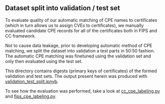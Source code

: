 ## Dataset split into validation / test set

To evaluate quality of our automatic matching of CPE names to certificates (which in turn allows us to assign CVEs to certificates), we manually evaluated candidate CPE records for all of the certificates both in FIPS and CC framework. 

Not to cause data leakage, prior to developing automatic method of CPE matching, we split the dataset into validation a test parts in 50:50 fashion. The automatic CPE matching was finetuned using the validation set and only then evaluated using the test set. 

This directory contains digests (primary keys of certificates) of the formed validation and test sets. The output present herein was produced with [validation_test_split.ipnyb](https://github.com/crocs-muni/sec-certs/tree/dev/notebooks/validation_test_split.ipynb).

To see how the evaluation was performed, take a look at [cc_cpe_labeling.py](https://github.com/crocs-muni/sec-certs/blob/dev/examples/cc_cpe_labeling.py) and [fips_cpe_labeling.py](https://github.com/crocs-muni/sec-certs/blob/dev/examples/fips_cpe_labeling.py).